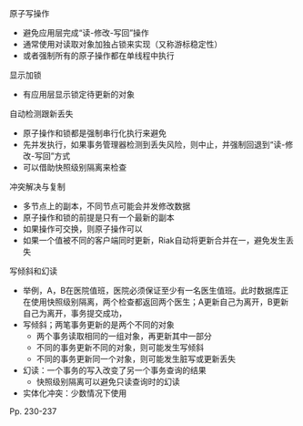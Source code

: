 原子写操作

-   避免应用层完成“读-修改-写回”操作
-   通常使用对读取对象加独占锁来实现（又称游标稳定性）
-   或者强制所有的原子操作都在单线程中执行



显示加锁

-   有应用层显示锁定待更新的对象



自动检测跟新丢失

-   原子操作和锁都是强制串行化执行来避免
-   先并发执行，如果事务管理器检测到丢失风险，则中止，并强制回退到“读-修改-写回”方式
-   可以借助快照级别隔离来检查



冲突解决与复制

-   多节点上的副本，不同节点可能会并发修改数据
-   原子操作和锁的前提是只有一个最新的副本
-   如果操作可交换，则原子操作可以
-   如果一个值被不同的客户端同时更新，Riak自动将更新合并在一，避免发生丢失



写倾斜和幻读

-   举例，A，B在医院值班，医院必须保证至少有一名医生值班。此时数据库正在使用快照级别隔离，两个检查都返回两个医生；A更新自己为离开，B更新自己为离开，事务提交成功，
-   写倾斜；两笔事务更新的是两个不同的对象
    -   两个事务读取相同的一组对象，再更新其中一部分
    -   不同的事务更新不同的对象，则可能发生写倾斜
    -   不同的事务更新同一个对象，则可能发生脏写或更新丢失
-   幻读：一个事务的写入改变了另一个事务查询的结果
    -   快照级别隔离可以避免只读查询时的幻读
-   实体化冲突：少数情况下使用



Pp. 230-237
